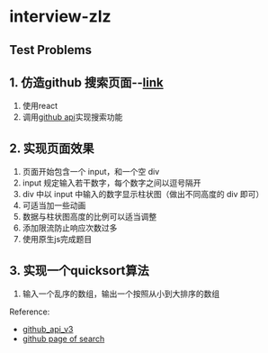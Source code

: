 # interview-zlz

## Test Problems

## 1. 仿造github 搜索页面--[link][github_search]  
  1. 使用react
  2. 调用[github api][github_api_v3]实现搜索功能

## 2. 实现页面效果

  1. 页面开始包含一个 input，和一个空 div
  2. input 规定输入若干数字，每个数字之间以逗号隔开
  3. div 中以 input 中输入的数字显示柱状图（做出不同高度的 div 即可）
  4. 可适当加一些动画
  5. 数据与柱状图高度的比例可以适当调整
  6. 添加限流防止响应次数过多
  7. 使用原生js完成题目

## 3. 实现一个quicksort算法  

  1. 输入一个乱序的数组，输出一个按照从小到大排序的数组



[github_search]:https://github.com/search?q=git
[github_api_v3]:https://developer.github.com/v3/

Reference:

* [github_api_v3][github_api_v3]
* [github page of search][github_search]
